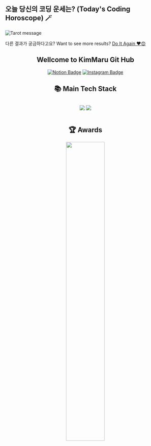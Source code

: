 
## 오늘 당신의 코딩 운세는? (Today's Coding Horoscope)  🪄
![Tarot message](https://readme-multilang.vercel.app/api/getimage)
 
 다른 결과가 궁금하다고요? Want to see more results?
 [Do It Again ♥😍](https://readme-multilang.vercel.app/api/getimage?callback=https://github.com/Anne-Hyeyeon) 
<div align="center">
	<h2>Wellcome to KimMaru Git Hub</h2> 

[![Notion Badge](https://img.shields.io/badge/Notion-%20-white?style=flat-square&logo=Notion)](https://spring-blue-66d.notion.site/Nice-to-meet-you-4e62343881114ad88abe6e3364850df9)
[![Instagram Badge](https://img.shields.io/badge/Instagram-_%20-white?style=flat-square&logo=Instagram&logoColor=Whitepurple)](https://www.instagram.com/daeseong3790/)
<br/>
<h2>📚 Main Tech Stack </h2> 
  <p herf="https://skillicons.dev" style="display: inline-block; width="49%" >
    <img src="https://skillicons.dev/icons?i=js,scss&perline="/>
    <img src="https://skillicons.dev/icons?i=react,vue,nodejs,&perline="/><br/>

<h2>🏆 Awards </h2> 	
</div>
</details>
<div align="center">
  <img src="https://github-readme-stats.vercel.app/api?username=KimMaru10&show_icons=true&theme=gotham" style="vertical-align: top; display: inline block;"width="49%" />
</div>
